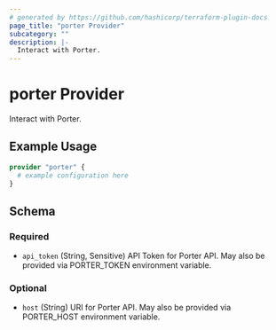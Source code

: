 ```yaml
---
# generated by https://github.com/hashicorp/terraform-plugin-docs
page_title: "porter Provider"
subcategory: ""
description: |-
  Interact with Porter.
---
```


# porter Provider

Interact with Porter.

## Example Usage

```terraform
provider "porter" {
  # example configuration here
}
```

<!-- schema generated by tfplugindocs -->
## Schema

### Required

- `api_token` (String, Sensitive) API Token for Porter API. May also be provided via PORTER_TOKEN environment variable.

### Optional

- `host` (String) URI for Porter API. May also be provided via PORTER_HOST environment variable.
